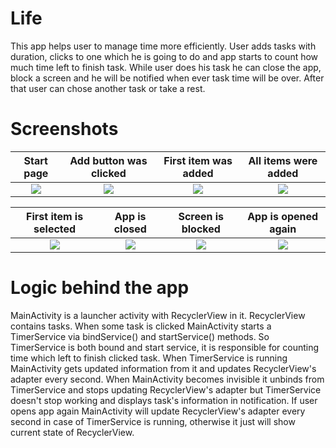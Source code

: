# Life
This app helps user to manage time more efficiently. User adds tasks with duration, clicks to one which he is going to do and app starts to count how much time left to finish task. While user does his task he can close the app, block a screen and he will be notified when ever task time will be over. After that user can chose another task or take a rest.
# Screenshots

Start page             |  Add button was clicked |  First item was added |  All items were added
:-------------------------:|:-------------------------:|:-------------------------:|:-------------------------:
![](https://user-images.githubusercontent.com/52213479/130746736-2d6b9327-9764-4d2c-a52b-8d5d30a2c078.jpg)  |  ![](https://user-images.githubusercontent.com/52213479/130746860-b610a7af-9849-41dc-ab1f-ea61b7ac4b7a.jpg) |  ![](https://user-images.githubusercontent.com/52213479/130749330-c14bdc50-a89d-40c5-bd86-664fc1d8746e.jpg) |  ![](https://user-images.githubusercontent.com/52213479/130749574-03ad6caf-bc12-4e21-907c-809d82f70779.jpg)

First item is selected             |  App is closed |  Screen is blocked |  App is opened again
:-------------------------:|:-------------------------:|:-------------------------:|:-------------------------:
![](https://user-images.githubusercontent.com/52213479/130750089-00c70035-e5a2-4217-9a90-1affae0365e6.jpg)  |  ![](https://user-images.githubusercontent.com/52213479/130750356-e42d0c28-1fa9-4ac9-ad27-86c4dc098ada.jpg) |  ![](https://user-images.githubusercontent.com/52213479/130750798-2f15176d-bacf-4b75-a2c8-a6a52de3fb6b.jpg) |  ![](https://user-images.githubusercontent.com/52213479/130751006-9de8f079-9e77-49ad-b59d-a676cba3c767.jpg)
# Logic behind the app

MainActivity is a launcher activity with RecyclerView in it. RecyclerView contains tasks. When some task is clicked MainActivity starts a TimerService via bindService() and startService() methods. So TimerService is both bound and start service, it is responsible for counting time which left to finish clicked task. When TimerService is running MainActivity gets updated information from it and updates RecyclerView's adapter every second. When MainActivity becomes invisible it unbinds from TimerService and stops updating RecyclerView's adapter but TimerService doesn't stop working and displays task's information in notification. If user opens app again MainActivity will update RecyclerView's adapter every second in case of TimerService is running, otherwise it just will show current state of RecyclerView. 











